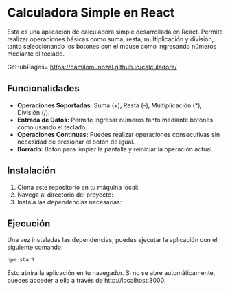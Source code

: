 # Calculadora Simple en React

Esta es una aplicación de calculadora simple desarrollada en React. Permite realizar operaciones básicas como suma, resta, multiplicación y división, tanto seleccionando los botones con el mouse como ingresando números mediante el teclado.

GitHubPages= https://camilomunozal.github.io/calculadora/

## Funcionalidades

- **Operaciones Soportadas:** Suma (+), Resta (-), Multiplicación (\*), División (/).
- **Entrada de Datos:** Permite ingresar números tanto mediante botones como usando el teclado.
- **Operaciones Continuas:** Puedes realizar operaciones consecutivas sin necesidad de presionar el botón de igual.
- **Borrado:** Botón para limpiar la pantalla y reiniciar la operación actual.

## Instalación

1. Clona este repositorio en tu máquina local:
2. Navega al directorio del proyecto:
3. Instala las dependencias necesarias:

## Ejecución

Una vez instaladas las dependencias, puedes ejecutar la aplicación con el siguiente comando:

```bash
npm start
```

Esto abrirá la aplicación en tu navegador. Si no se abre automáticamente, puedes acceder a ella a través de http://localhost:3000.
